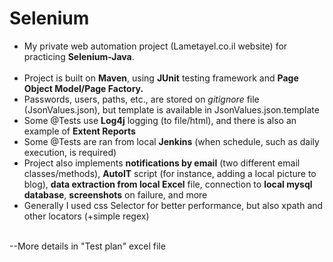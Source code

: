 # Selenium
* My private web automation project (Lametayel.co.il website) for practicing <b>Selenium-Java</b>. <br/><br/>
* Project is built on <b>Maven</b>, using <b>JUnit</b> testing framework and <b>Page Object Model/Page Factory.</b> <br/>
* Passwords, users, paths, etc., are stored on _gitignore_ file (JsonValues.json), but template is available in JsonValues.json.template <br/>
* Some @Tests use <b>Log4j</b> logging (to file/html), and there is also an example of <b>Extent Reports</b> <br/>
* Some @Tests are ran from local <b>Jenkins</b>  (when schedule, such as daily execution, is required) <br/>
* Project also implements <b>notifications by email</b> (two different email classes/methods), <b>AutoIT</b> script (for instance, adding a local picture to blog), <b>data extraction from local Excel</b> file, connection to <b>local mysql database</b>, <b>screenshots</b> on failure, and more<br/>
* Generally I used css Selector for better performance, but also xpath and other locators (+simple regex) <br/>
<br/>
--More details in "Test plan" excel file
